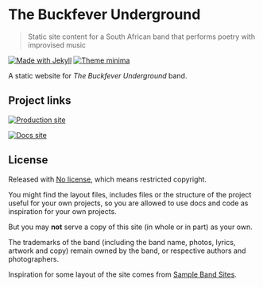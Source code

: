 # The Buckfever Underground
> Static site content for a South African band that performs poetry with improvised music

[![Made with Jekyll](https://img.shields.io/badge/jekyll-3.8.5-blue.svg)](https://jekyllrb.com)
[![Theme minima](https://img.shields.io/badge/theme-minima-blue.svg)](https://github.com/jekyll/minina)

A static website for _The Buckfever Underground_ band.


## Project links

[![Production site](https://img.shields.io/badge/site-thebuckfeverunderground.co.za-brightgreen?style=for-the-badge)](https://thebuckfeverunderground.co.za/)

[![Docs site](https://img.shields.io/badge/docs-Github_Pages-blue?style=for-the-badge)](https://michaelcurrin.github.io/the-buckfever-underground/)


## License

Released with [No license](https://choosealicense.com/no-permission/), which means restricted copyright.

You might find the layout files, includes files or the structure of the project useful for your own projects, so you are allowed to use docs and code as inspiration for your own projects. 

But you may **not** serve a copy of this site (in whole or in part) as your own.

The trademarks of the band (including the band name, photos, lyrics, artwork and copy) remain owned by the band, or respective authors and photographers.

Inspiration for some layout of the site comes from [Sample Band Sites](https://bandzoogle.com/sample-band-sites).
